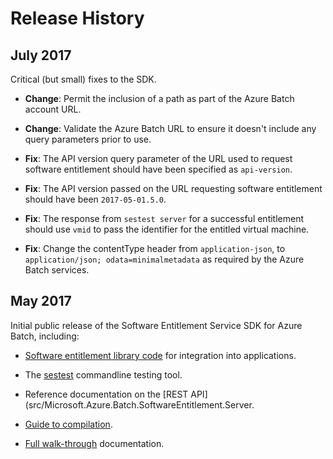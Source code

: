 # Release History

## July 2017

Critical (but small) fixes to the SDK.

* **Change**: Permit the inclusion of a path as part of the Azure Batch account URL.

* **Change**: Validate the Azure Batch URL to ensure it doesn't include any query parameters prior to use.

* **Fix**: The API version query parameter of the URL used to request software entitlement should have been specified as `api-version`.

* **Fix**: The API version passed on the URL requesting software entitlement should have been `2017-05-01.5.0`.

* **Fix**: The response from `sestest server` for a successful entitlement should use `vmid` to pass the identifier for the entitled virtual machine.

* **Fix**: Change the contentType header from `application-json`, to `application/json; odata=minimalmetadata` as required by the Azure Batch services.

## May 2017

Initial public release of the Software Entitlement Service SDK for Azure Batch, including:

* [Software entitlement library code](src/Microsoft.Azure.Batch.SoftwareEntitlement.Client.Native) for integration into applications.

* The [sestest](src/sestest) commandline testing tool.

* Reference documentation on the [REST API](src/Microsoft.Azure.Batch.SoftwareEntitlement.Server.

* [Guide to compilation](docs/build-guide.md).

* [Full walk-through](docs/walk-through.md) documentation.

